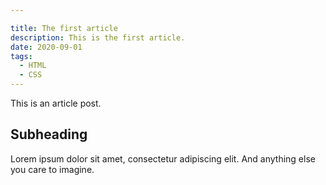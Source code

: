 ```yaml
---

title: The first article
description: This is the first article.
date: 2020-09-01
tags:
  - HTML
  - CSS
---
```


This is an article post.

## Subheading

Lorem ipsum dolor sit amet, consectetur adipiscing elit.
And anything else you care to imagine.
